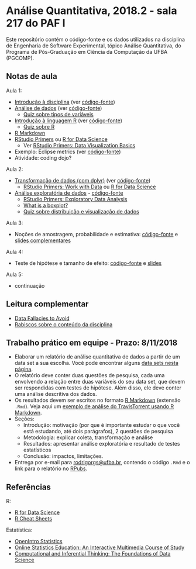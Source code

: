 # Análise Quantitativa, 2018.2 - sala 217 do PAF I

Este repositório contém o código-fonte e os dados utilizados na disciplina de Engenharia de Software Experimental, tópico Análise Quantitativa, do Programa de Pós-Graduação em Ciência da Computação da UFBA (PGCOMP).

## Notas de aula

Aula 1:

* [Introdução à disciplina](http://rpubs.com/rodrigorgs/intro) (ver [código-fonte](slides/intro.Rmd))
* [Análise de dados](http://rpubs.com/rodrigorgs/processo) (ver [código-fonte](slides/processo.Rmd))
  * [Quiz sobre tipos de variáveis](https://create.kahoot.it/details/quiz-sobre-tipos-de-variaveis-estatistica/42042ca1-cc95-42a6-8fd0-b151376be288)
* [Introdução à linguagem R](http://rpubs.com/rodrigorgs/intro-R_) (ver [código-fonte](slides/intro-R.Rmd))
  * [Quiz sobre R](https://create.kahoot.it/details/quiz-sobre-r/d50b50a0-55f1-4497-a59f-ac84c060ac3e)
* [R Markdown](https://rmarkdown.rstudio.com/lesson-1.html)
* [RStudio Primers](https://rstudio.cloud/learn/primers) ou [R for Data Science](http://r4ds.had.co.nz/)
  * Ver [RStudio Primers: Data Visualization Basics](https://rstudio.cloud/learn/primers/1.1)
* Exemplo: Eclipse metrics (ver [código-fonte](slides/eclipse-metrics.Rmd))
* Atividade: coding dojo?

Aula 2:

* [Transformação de dados (com dplyr)](http://rpubs.com/rodrigorgs/transformacao) (ver [código-fonte](slides/transformacao.Rmd))
  * [RStudio Primers: Work with Data](https://rstudio.cloud/learn/primers/2) ou [R for Data Science](http://r4ds.had.co.nz/)
* [Análise exploratória de dados](http://rpubs.com/rodrigorgs/eda) - [código-fonte](slides/eda.Rmd)
  * [RStudio Primers: Exploratory Data Analysis](https://rstudio.cloud/learn/primers/3.1)
  * [What is a boxplot?](https://i.vimeocdn.com/video/640873839.webp?mw=1300&mh=732&q=70)
  * [Quiz sobre distribuição e visualização de dados](https://create.kahoot.it/details/distribuicao-e-visualizacao-de-dados/91e48cf4-c75f-4b41-a184-e8a812963fed)

Aula 3:   

* Noções de amostragem, probabilidade e estimativa: [código-fonte](slides/estimativa.Rmd) e [slides complementares](https://docs.google.com/presentation/d/1H4_XZRhjrZnxABet_IXejwPu72e3XlgNoOgZtFrp6oM/edit?usp=sharing)

Aula 4:

* Teste de hipótese e tamanho de efeito: [código-fonte](slides/inferencia.Rmd) e [slides](http://rpubs.com/rodrigorgs/inferencia)

Aula 5:

* continuação

## Leitura complementar

- [Data Fallacies to Avoid](https://www.geckoboard.com/learn/data-literacy/statistical-fallacies/)
- [Rabiscos sobre o conteúdo da disciplina](sandbox.md)

## Trabalho prático em equipe - Prazo: 8/11/2018

- Elaborar um relatório de análise quantitativa de dados a partir de um data set a sua escolha. Você pode encontrar alguns [data sets nesta página](https://rodrigorgs.github.io/msr-datasets).
- O relatório deve conter duas questões de pesquisa, cada uma envolvendo a relação entre duas variáveis do seu data set, que devem ser respondidas com testes de hipótese. Além disso, ele deve conter uma análise descritiva dos dados.
- Os resultados devem ser escritos no formato [R Markdown](http://rmarkdown.rstudio.com/) (extensão `.Rmd`). Veja aqui um [exemplo de análise do TravisTorrent usando R Markdown](https://raw.githubusercontent.com/rodrigorgs/analise-quantitativa/master/slides/exemplo-travis.Rmd).
- Seções:
  - Introdução: motivação (por que é importante estudar o que você está estudando, até dois parágrafos), 2 questões de pesquisa
  - Metodologia: explicar coleta, transformação e análise
  - Resultados: apresentar análise exploratória e resultado de testes estatísticos
  - Conclusão: impactos, limitações.
- Entrega por e-mail para <rodrigorgs@ufba.br>, contendo o código `.Rmd` e o link para o relatório no [RPubs](https://rpubs.com/).

## Referências

R:

- [R for Data Science](http://r4ds.had.co.nz/)
- [R Cheat Sheets](https://www.rstudio.com/resources/cheatsheets/)

Estatística:

- [OpenIntro Statistics](https://www.openintro.org/stat/)
- [Online Statistics Education: An Interactive Multimedia Course of Study](http://onlinestatbook.com/)
- [Computational and Inferential Thinking: The Foundations of Data Science](https://www.inferentialthinking.com/)

